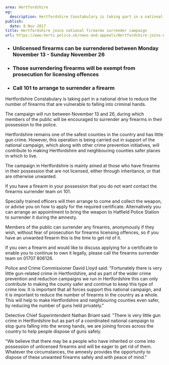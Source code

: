 ```yaml
area: Hertfordshire
og:
  description: Hertfordshire Constabulary is taking part in a national drive to reduce the number of firearms that are vulnerable to falling into criminal hands.
publish:
  date: 8 Nov 2017
title: Hertfordshire joins national firearms surrender campaign
url: https://www.herts.police.uk/news-and-appeals/Hertfordshire-joins-national-firearms-surrender-campaign
```

* ### Unlicensed firearms can be surrendered between Monday November 13 - Sunday November 26

 * ### Those surrendering firearms will be exempt from prosecution for licensing offences

 * ### Call 101 to arrange to surrender a firearm

Hertfordshire Constabulary is taking part in a national drive to reduce the number of firearms that are vulnerable to falling into criminal hands.

The campaign will run between November 13 and 26, during which members of the public will be encouraged to surrender any firearms in their possession to the police.

Hertfordshire remains one of the safest counties in the country and has little gun crime. However, this operation is being carried out in support of the national campaign, which along with other crime prevention initiatives, will contribute to making Hertfordshire and neighbouring counties safer places in which to live.

The campaign in Hertfordshire is mainly aimed at those who have firearms in their possession that are not licensed, either through inheritance, or that are otherwise unwanted.

If you have a firearm in your possession that you do not want contact the firearms surrender team on 101.

Specially trained officers will then arrange to come and collect the weapon, or advise you on how to apply for the required certificate. Alternatively you can arrange an appointment to bring the weapon to Hatfield Police Station to surrender it during the amnesty.

Members of the public can surrender any firearms, anonymously if they wish, without fear of prosecution for firearms licensing offences, so if you have an unwanted firearm this is the time to get rid of it.

If you own a firearm and would like to discuss applying for a certificate to enable you to continue to own it legally, please call the firearms surrender team on 01707 806126.

Police and Crime Commissioner David Lloyd said: "Fortunately there is very little gun-related crime in Hertfordshire, and as part of the wider crime prevention and reduction campaigns we run in Hertfordshire this can only contribute to making the county safer and continue to keep this type of crime low. It is important that all forces support this national campaign, and it is important to reduce the number of firearms in the country as a whole. This will help to make Hertfordshire and neighbouring counties even safer, by reducing the number of guns held privately."

Detective Chief Superintendent Nathan Briant said: "There is very little gun crime in Hertfordshire but as part of a coordinated national campaign to stop guns falling into the wrong hands, we are joining forces across the country to help people dispose of guns safely.

"We believe that there may be a people who have inherited or come into possession of unlicensed firearms and will be eager to get rid of them. Whatever the circumstances, the amnesty provides the opportunity to dispose of these unwanted firearms safely and with peace of mind."
